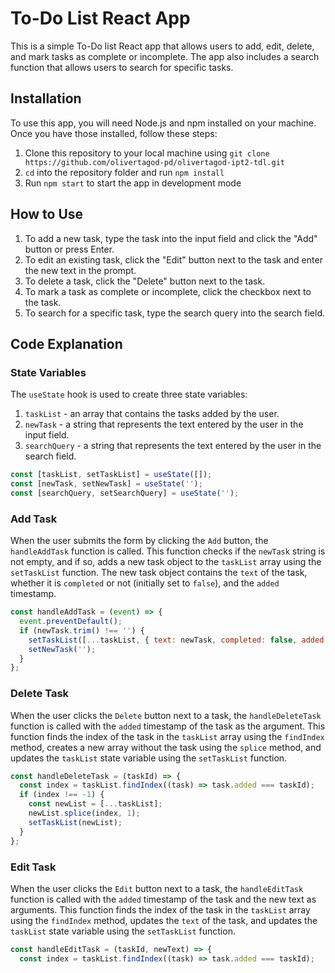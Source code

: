 # To-Do List React App

This is a simple To-Do list React app that allows users to add, edit, delete, and mark tasks as complete or incomplete. The app also includes a search function that allows users to search for specific tasks.

## Installation

To use this app, you will need Node.js and npm installed on your machine. Once you have those installed, follow these steps:

1. Clone this repository to your local machine using `git clone https://github.com/olivertagod-pd/olivertagod-ipt2-tdl.git`
2. `cd` into the repository folder and run `npm install`
3. Run `npm start` to start the app in development mode

## How to Use

1. To add a new task, type the task into the input field and click the "Add" button or press Enter.
2. To edit an existing task, click the "Edit" button next to the task and enter the new text in the prompt.
3. To delete a task, click the "Delete" button next to the task.
4. To mark a task as complete or incomplete, click the checkbox next to the task.
5. To search for a specific task, type the search query into the search field.

## Code Explanation

### State Variables

The `useState` hook is used to create three state variables:

1. `taskList` - an array that contains the tasks added by the user.
2. `newTask` - a string that represents the text entered by the user in the input field.
3. `searchQuery` - a string that represents the text entered by the user in the search field.

```javascript
const [taskList, setTaskList] = useState([]);
const [newTask, setNewTask] = useState('');
const [searchQuery, setSearchQuery] = useState('');
```

### Add Task

When the user submits the form by clicking the `Add` button, the `handleAddTask` function is called. This function checks if the `newTask` string is not empty, and if so, adds a new task object to the `taskList` array using the `setTaskList` function. The new task object contains the `text` of the task, whether it is `completed` or not (initially set to `false`), and the `added` timestamp.

```javascript
const handleAddTask = (event) => {
  event.preventDefault();
  if (newTask.trim() !== '') {
    setTaskList([...taskList, { text: newTask, completed: false, added: Date.now() }]);
    setNewTask('');
  }
};
```

### Delete Task

When the user clicks the `Delete` button next to a task, the `handleDeleteTask` function is called with the `added` timestamp of the task as the argument. This function finds the index of the task in the `taskList` array using the `findIndex` method, creates a new array without the task using the `splice` method, and updates the `taskList` state variable using the `setTaskList` function.

```javascript
const handleDeleteTask = (taskId) => {
  const index = taskList.findIndex((task) => task.added === taskId);
  if (index !== -1) {
    const newList = [...taskList];
    newList.splice(index, 1);
    setTaskList(newList);
  }
};
```

### Edit Task

When the user clicks the `Edit` button next to a task, the `handleEditTask` function is called with the `added` timestamp of the task and the new text as arguments. This function finds the index of the task in the `taskList` array using the `findIndex` method, updates the `text` of the task, and updates the `taskList` state variable using the `setTaskList` function.

```javascript
const handleEditTask = (taskId, newText) => {
  const index = taskList.findIndex((task) => task.added === taskId);
 